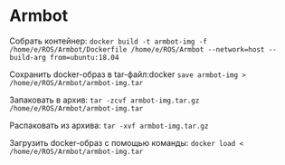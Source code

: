 <h1>Armbot</h1>
<p>Собрать контейнер: <code>docker build -t armbot-img -f /home/e/ROS/Armbot/Dockerfile /home/e/ROS/Armbot --network=host --build-arg from=ubuntu:18.04</code></p>
<p>Сохранить docker-образ в tar-файл:docker <code>save armbot-img > /home/e/ROS/Armbot/armbot-img.tar</code></p>
<p>Запаковать в архив: <code>tar -zcvf armbot-img.tar.gz /home/e/ROS/Armbot/armbot-img.tar</code></p>
<p>Распаковать из архива: <code>tar -xvf armbot-img.tar.gz</code></p>
<p>Загрузить docker-образ с помощью команды: <code>docker load < /home/e/ROS/Armbot/armbot-img.tar</code></p>